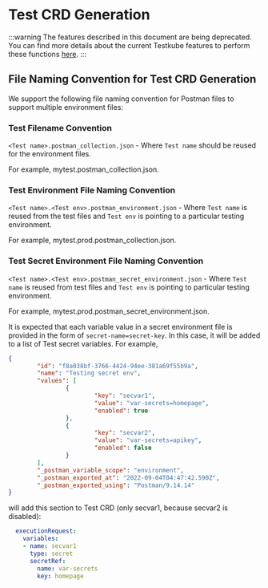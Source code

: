 # Test CRD Generation

:::warning
The features described in this document are being deprecated. You can find more details about the current Testkube features to perform these functions [here](../articles/legacy-features.md).
:::

## File Naming Convention for Test CRD Generation

We support the following file naming convention for Postman files to support multiple environment files:

### Test Filename Convention

`<Test name>.postman_collection.json` - Where `Test name` should be reused for the environment files.

For example, mytest.postman_collection.json.

### Test Environment File Naming Convention

`<Test name>.<Test env>.postman_environment.json` - Where `Test name` is reused from the test files and 
`Test env` is pointing to a particular testing environment.

For example, mytest.prod.postman_collection.json.

### Test Secret Environment File Naming Convention

`<Test name>.<Test env>.postman_secret_environment.json` - Where `Test name` is reused from test files and 
`Test env` is pointing to particular testing environment.

For example, mytest.prod.postman_secret_environment.json.

It is expected that each variable value in a secret environment file is provided in the form of `secret-name=secret-key`.
In this case, it will be added to a list of Test secret variables.
For example,

```json
{
        "id": "f8a038bf-3766-4424-94ee-381a69f55b9a",
        "name": "Testing secret env",
        "values": [
                {
                        "key": "secvar1",
                        "value": "var-secrets=homepage",
                        "enabled": true
                },
                {
                        "key": "secvar2",
                        "value": "var-secrets=apikey",
                        "enabled": false
                }
        ],
        "_postman_variable_scope": "environment",
        "_postman_exported_at": "2022-09-04T04:47:42.590Z",
        "_postman_exported_using": "Postman/9.14.14"
}
```

will add this section to Test CRD (only secvar1, because secvar2 is disabled):

```yaml
  executionRequest:
    variables:
    - name: secvar1
      type: secret
      secretRef:
        name: var-secrets
        key: homepage
```